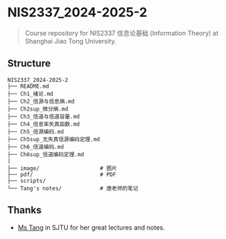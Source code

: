 # NIS2337_2024-2025-2

> Course repository for NIS2337 信息论基础 (Information Theory) at Shanghai Jiao Tong University.

## Structure
```
NIS2337_2024-2025-2
├── README.md
├── Ch1_绪论.md
├── Ch2_信源与信息熵.md
├── Ch2sup_微分熵.md
├── Ch3_信道与信道容量.md
├── Ch4_信息率失真函数.md
├── Ch5_信源编码.md
├── Ch5sup_无失真信源编码定理.md
├── Ch6_信道编码.md
├── Ch6sup_信道编码定理.md
|
├── image/                   # 图片
├── pdf/                     # PDF
├── scripts/
└── Tang's notes/            # 唐老师的笔记
```

## Thanks
- [Ms Tang](mailto:junhuatang@sjtu.edu.cn) in SJTU for her great lectures and notes.
